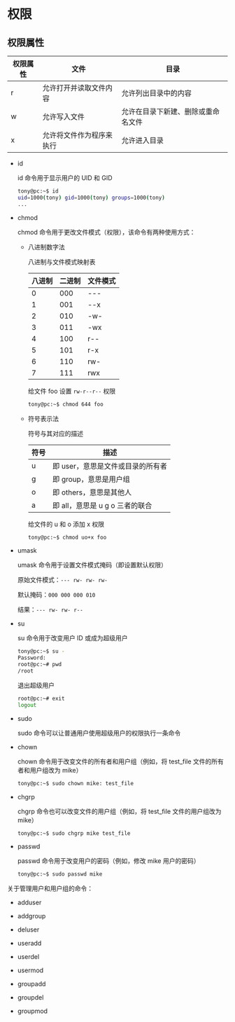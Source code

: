 # 权限

## 权限属性

| 权限属性 | 文件                     | 目录                               |
| -------- | ------------------------ | ---------------------------------- |
| r        | 允许打开并读取文件内容   | 允许列出目录中的内容               |
| w        | 允许写入文件             | 允许在目录下新建、删除或重命名文件 |
| x        | 允许将文件作为程序来执行 | 允许进入目录                       |

- id

    id 命令用于显示用户的 UID 和 GID

    ```bash
    tony@pc:~$ id
    uid=1000(tony) gid=1000(tony) groups=1000(tony)
    ...
    ```

- chmod

    chmod 命令用于更改文件模式（权限），该命令有两种使用方式：

    - 八进制数字法

        八进制与文件模式映射表

        | 八进制 | 二进制 | 文件模式 |
        | ------ | ------ | -------- |
        | 0      | 000    | ---      |
        | 1      | 001    | --x      |
        | 2      | 010    | -w-      |
        | 3      | 011    | -wx      |
        | 4      | 100    | r--      |
        | 5      | 101    | r-x      |
        | 6      | 110    | rw-      |
        | 7      | 111    | rwx      |

        给文件 foo 设置 `rw-r--r--` 权限

        ```bash
        tony@pc:~$ chmod 644 foo
        ```

    - 符号表示法

        符号与其对应的描述

        | 符号 | 描述                              |
        | ---- | --------------------------------- |
        | u    | 即 user，意思是文件或目录的所有者 |
        | g    | 即 group，意思是用户组            |
        | o    | 即 others，意思是其他人           |
        | a    | 即 all，意思是 u g o 三者的联合   |

        给文件的 u 和 o 添加 x 权限

        ```bash
        tony@pc:~$ chmod uo+x foo
        ```

- umask

    umask 命令用于设置文件模式掩码（即设置默认权限）

    原始文件模式：`--- rw- rw- rw-`

    默认掩码：`000 000 000 010`

    结果：`--- rw- rw- r--`

- su

    su 命令用于改变用户 ID 或成为超级用户

    ```bash
    tony@pc:~$ su -
    Password: 
    root@pc:~# pwd
    /root
    ```

    退出超级用户

    ```bash
    root@pc:~# exit
    logout
    ```

- sudo

    sudo 命令可以让普通用户使用超级用户的权限执行一条命令

- chown

    chown 命令用于改变文件的所有者和用户组（例如，将 test_file 文件的所有者和用户组改为 mike）

    ```bash
    tony@pc:~$ sudo chown mike: test_file
    ```

- chgrp

    chgrp 命令也可以改变文件的用户组（例如，将 test_file 文件的用户组改为 mike）

    ```bash
    tony@pc:~$ sudo chgrp mike test_file
    ```

- passwd

    passwd 命令用于改变用户的密码（例如，修改 mike 用户的密码）

    ```bash
    tony@pc:~$ sudo passwd mike
    ```

关于管理用户和用户组的命令：

- adduser

- addgroup

- deluser

- useradd

- userdel

- usermod

- groupadd

- groupdel

- groupmod